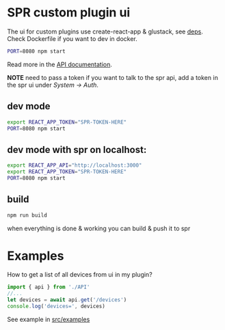 # SPR custom plugin ui

The ui for custom plugins use create-react-app & glustack, see [deps](blob/main/package.json#L5).
Check Dockerfile if you want to dev in docker.

```sh
PORT=8080 npm start
```

Read more in the [API documentation](https://www.supernetworks.org/pages/api/0).

**NOTE** need to pass a token if you want to talk to the spr api, add a token in the spr ui under _System -> Auth_.

## dev mode

```sh
export REACT_APP_TOKEN="SPR-TOKEN-HERE"
PORT=8080 npm start
```

## dev mode with spr on localhost:

```sh
export REACT_APP_API="http://localhost:3000"
export REACT_APP_TOKEN="SPR-TOKEN-HERE"
PORT=8080 npm start
```

## build

```sh
npm run build
```

when everything is done & working you can build & push it to spr

# Examples

How to get a list of all devices from ui in my plugin?

```js
import { api } from './API'
//...
let devices = await api.get('/devices')
console.log('devices=', devices)
```

See example in [src/examples](src/examples/)
